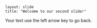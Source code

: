 	layout: slide	
	title: "Welcome to our second slide!"


Your text
use the left arrow key to go back.
